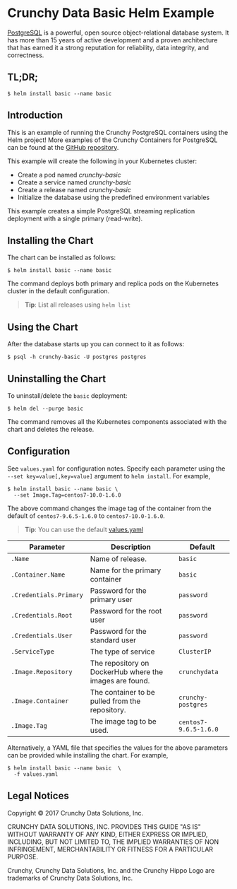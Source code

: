 Crunchy Data Basic Helm Example
=======

[PostgreSQL](https://postgresql.org) is a powerful, open source object-relational database system. It has more than 15 years of active development and a proven architecture that has earned it a strong reputation for reliability, data integrity, and correctness.


TL;DR;
------

```console
$ helm install basic --name basic
```

Introduction
------------

This is an example of running the Crunchy PostgreSQL containers using the Helm project! More examples of the Crunchy Containers for PostgreSQL can be found at the [GitHub repository](https://github.com/CrunchyData/crunchy-containers).

This example will create the following in your Kubernetes cluster:

 * Create a pod named *crunchy-basic*
 * Create a service named *crunchy-basic*
 * Create a release named *crunchy-basic*
 * Initialize the database using the predefined environment variables

This example creates a simple PostgreSQL streaming replication deployment with a single primary (read-write).

Installing the Chart
--------------------

The chart can be installed as follows:

```console
$ helm install basic --name basic
```

The command deploys both primary and replica pods on the Kubernetes cluster in the default configuration.

> **Tip**: List all releases using `helm list`

Using the Chart
----------------------

After the database starts up you can connect to it as follows:

```console
$ psql -h crunchy-basic -U postgres postgres
```

Uninstalling the Chart
----------------------

To uninstall/delete the `basic` deployment:

```console
$ helm del --purge basic
```

The command removes all the Kubernetes components associated with the chart and deletes the release.

Configuration
-------------

See `values.yaml` for configuration notes. Specify each parameter using the `--set key=value[,key=value]` argument to `helm install`. For example,

```console
$ helm install basic --name basic \
  --set Image.Tag=centos7-10.0-1.6.0
```

The above command changes the image tag of the container from the default of `centos7-9.6.5-1.6.0` to `centos7-10.0-1.6.0`.

> **Tip**: You can use the default [values.yaml](values.yaml)

| Parameter                  | Description                        | Default                                                    |
| -----------------------    | ---------------------------------- | ---------------------------------------------------------- |
| `.Name`                 | Name of release.                 | `basic`                                        |
| `.Container.Name`        | Name for the primary container      | `basic`                                                      |
| `.Credentials.Primary`                | Password for the primary user    | `password`                                                      |
| `.Credentials.Root`            | Password for the root user        | `password`                                                      |
| `.Credentials.User`            | Password for the standard user   | `password`                                                      |
| `.ServiceType`      | The type of service      | `ClusterIP`               
| `.Image.Repository` | The repository on DockerHub where the images are found.    | `crunchydata`                                           |
| `.Image.Container` | The container to be pulled from the repository.    | `crunchy-postgres`                                                    |
| `.Image.Tag` | The image tag to be used.    | `centos7-9.6.5-1.6.0`                                                    |

Alternatively, a YAML file that specifies the values for the above parameters can be provided while installing the chart. For example,

```console
$ helm install basic --name basic  \
  -f values.yaml
```

Legal Notices
-------------

Copyright © 2017 Crunchy Data Solutions, Inc.

CRUNCHY DATA SOLUTIONS, INC. PROVIDES THIS GUIDE "AS IS" WITHOUT WARRANTY OF ANY KIND, EITHER EXPRESS OR IMPLIED, INCLUDING, BUT NOT LIMITED TO, THE IMPLIED WARRANTIES OF NON INFRINGEMENT, MERCHANTABILITY OR FITNESS FOR A PARTICULAR PURPOSE.

Crunchy, Crunchy Data Solutions, Inc. and the Crunchy Hippo Logo are trademarks of Crunchy Data Solutions, Inc.
